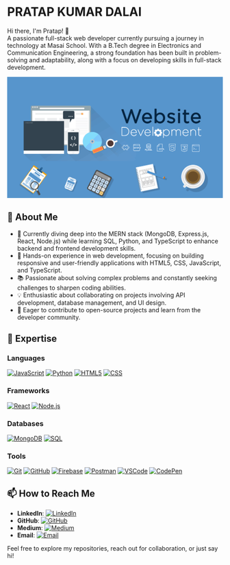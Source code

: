 # PRATAP KUMAR DALAI

Hi there, I'm Pratap! 👋  
A passionate full-stack web developer currently pursuing a journey in technology at Masai School. With a B.Tech degree in Electronics and Communication Engineering, a strong foundation has been built in problem-solving and adaptability, along with a focus on developing skills in full-stack development.

![My Screenshot](./assets/243078834-72903324-cf57-4e90-80a6-ed3c9734e0ed.gif)

## 🚀 About Me
- 🌱 Currently diving deep into the MERN stack (MongoDB, Express.js, React, Node.js) while learning SQL, Python, and TypeScript to enhance backend and frontend development skills.
- 💼 Hands-on experience in web development, focusing on building responsive and user-friendly applications with HTML5, CSS, JavaScript, and TypeScript.
- 📚 Passionate about solving complex problems and constantly seeking challenges to sharpen coding abilities.
- 💡 Enthusiastic about collaborating on projects involving API development, database management, and UI design.
- 🤝 Eager to contribute to open-source projects and learn from the developer community.

## 🔭 Expertise

### **Languages**
[![JavaScript](https://skillicons.dev/icons?i=js)](https://skillicons.dev) [![Python](https://skillicons.dev/icons?i=python)](https://skillicons.dev) [![HTML5](https://skillicons.dev/icons?i=html)](https://skillicons.dev) [![CSS](https://skillicons.dev/icons?i=css)](https://skillicons.dev)

### **Frameworks**
[![React](https://skillicons.dev/icons?i=react)](https://skillicons.dev) [![Node.js](https://skillicons.dev/icons?i=nodejs)](https://skillicons.dev) 

### **Databases**
[![MongoDB](https://skillicons.dev/icons?i=mongodb)](https://skillicons.dev) [![SQL](https://skillicons.dev/icons?i=mysql)](https://skillicons.dev) 

### **Tools**
[![Git](https://skillicons.dev/icons?i=git)](https://skillicons.dev) [![GitHub](https://skillicons.dev/icons?i=github)](https://skillicons.dev) [![Firebase](https://skillicons.dev/icons?i=firebase)](https://skillicons.dev) [![Postman](https://skillicons.dev/icons?i=postman)](https://skillicons.dev) [![VSCode](https://skillicons.dev/icons?i=vscode)](https://skillicons.dev) [![CodePen](https://skillicons.dev/icons?i=codepen)](https://skillicons.dev) 

## 📫 How to Reach Me
- **LinkedIn**: [![LinkedIn](https://img.shields.io/badge/-LinkedIn-0077B5?style=flat&logo=linkedin&logoColor=white)](https://www.linkedin.com/in/dpratapx)
- **GitHub**: [![GitHub](https://img.shields.io/badge/-GitHub-181717?style=flat&logo=github&logoColor=white)](https://github.com/DPratap101)
- **Medium**: [![Medium](https://img.shields.io/badge/-Medium-00AB6C?style=flat&logo=medium&logoColor=white)](https://medium.com/@dpratap.360)
- **Email**: [![Email](https://img.shields.io/badge/-Email-D14836?style=flat&logo=gmail&logoColor=white)](mailto:dpratap.360@gmail.com)

Feel free to explore my repositories, reach out for collaboration, or just say hi!
